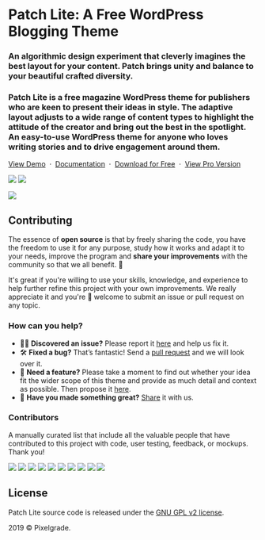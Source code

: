 # Patch Lite: A Free WordPress Blogging Theme
### An algorithmic design experiment that cleverly imagines the best layout for your content. Patch brings unity and balance to your beautiful crafted diversity.
### Patch Lite is a free magazine WordPress theme for publishers who are keen to present their ideas in style. The adaptive layout adjusts to a wide range of content types to highlight the attitude of the creator and bring out the best in the spotlight. An easy-to-use WordPress theme for anyone who loves writing stories and to drive engagement around them.

[View Demo](https://demos.pixelgrade.com/patch-lite/) &nbsp;·&nbsp; [Documentation](https://pixelgrade.com/patch-lite-documentation/) &nbsp;·&nbsp; [Download for Free](https://downloads.wordpress.org/theme/patch-lite.latest-stable.zip) &nbsp;·&nbsp; [View Pro Version](https://pixelgrade.com/themes/patch-pro/)

[![](https://img.shields.io/github/issues-closed/pixelgrade/patch-lite.svg?color=6cc644&label=Issues)](https://github.com/pixelgrade/patch-lite/issues?utf8=%E2%9C%93&q=is%3Aissue+is%3Aclosed+) [![](https://img.shields.io/github/issues/pixelgrade/patch-lite.svg?color=4078c0&label=%20)](https://github.com/pixelgrade/patch-lite/issues?utf8=%E2%9C%93&q=is%3Aissue+is%3Aopen)

[![](https://user-images.githubusercontent.com/46342490/61281729-cc9f5980-a7c2-11e9-95f7-f6f3bb8620a7.jpg)](https://pixelgrade.com/themes/patch-lite/)

## Contributing
The essence of **open source** is that by freely sharing the code, you have the freedom to use it for any purpose, study how it works and adapt it to your needs, improve the program and **share your improvements** with the community so that we all benefit. 🙏

It's great if you're willing to use your skills, knowledge, and experience to help further refine this project with your own improvements. We really appreciate it and you're 💯 welcome to submit an issue or pull request on any topic.

### How can you help?
-  🕵️‍♀️ **Discovered an issue?** Please report it [here](https://github.com/pixelgrade/patch-lite/issues/new "here") and help us fix it.
- 🛠 **Fixed a bug?** That’s fantastic! Send a [pull request](https://github.com/pixelgrade/patch-lite/pulls "pull request") and we will look over it.
- 🔮 **Need a feature?** Please take a moment to find out whether your idea fit the wider scope of this theme and provide as much detail and context as possible. Then propose it [here](https://github.com/pixelgrade/patch-lite/issues/new).
- 💎 **Have you made something great?** [Share](https://github.com/pixelgrade/patch-lite/issues/new "Share") it with us.

### Contributors
A manually curated list that include all the valuable people that have contributed to this project with code, user testing, feedback, or mockups. Thank you!

[![](https://github.com/raduconst.png?size=64)](https://github.com/raduconst) [![](https://github.com/georgeolaru.png?size=64)](https://github.com/georgeolaru) [![](https://github.com/vladolaru.png?size=64)](https://github.com/vladolaru) [![](https://github.com/razwan.png?size=64)](https://github.com/razwan)  [![](https://github.com/alinclamba.png?size=64)](https://github.com/alinclamba) [![](https://github.com/oanafilip.png?size=64)](https://github.com/oanafilip) [![](https://github.com/cristian-frumusanu.png?size=64)](https://github.com/cristian-frumusanu) [![](https://github.com/BurloiuCosmin.png?size=64)](https://github.com/BurloiuCosmin) [![](https://github.com/madalingorbanescu.png?size=64)](https://github.com/madalingorbanescu) [![](https://github.com/ilincaroman.png?size=64)](https://github.com/ilincaroman)

## License
Patch Lite source code is released under the [GNU GPL v2 license](https://www.gnu.org/licenses/old-licenses/gpl-2.0.en.html).

2019 © Pixelgrade.


